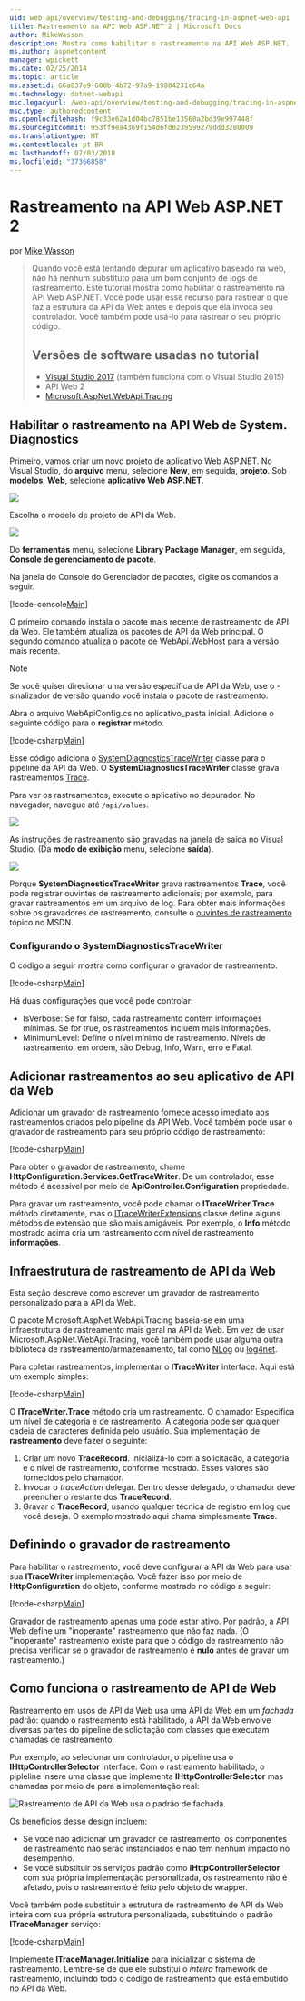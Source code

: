 ```yaml
---
uid: web-api/overview/testing-and-debugging/tracing-in-aspnet-web-api
title: Rastreamento na API Web ASP.NET 2 | Microsoft Docs
author: MikeWasson
description: Mostra como habilitar o rastreamento na API Web ASP.NET.
ms.author: aspnetcontent
manager: wpickett
ms.date: 02/25/2014
ms.topic: article
ms.assetid: 66a837e9-600b-4b72-97a9-19804231c64a
ms.technology: dotnet-webapi
msc.legacyurl: /web-api/overview/testing-and-debugging/tracing-in-aspnet-web-api
msc.type: authoredcontent
ms.openlocfilehash: f9c33e62a1d04bc7851be13560a2bd39e997448f
ms.sourcegitcommit: 953ff9ea4369f154d6fd0239599279ddd3280009
ms.translationtype: MT
ms.contentlocale: pt-BR
ms.lasthandoff: 07/03/2018
ms.locfileid: "37366858"
---
```

<a name="tracing-in-aspnet-web-api-2"></a>Rastreamento na API Web ASP.NET 2
====================
por [Mike Wasson](https://github.com/MikeWasson)

> Quando você está tentando depurar um aplicativo baseado na web, não há nenhum substituto para um bom conjunto de logs de rastreamento. Este tutorial mostra como habilitar o rastreamento na API Web ASP.NET. Você pode usar esse recurso para rastrear o que faz a estrutura da API da Web antes e depois que ela invoca seu controlador. Você também pode usá-lo para rastrear o seu próprio código.
> 
> ## <a name="software-versions-used-in-the-tutorial"></a>Versões de software usadas no tutorial
> 
> 
> - [Visual Studio 2017](https://www.visualstudio.com/downloads/) (também funciona com o Visual Studio 2015)
> - API Web 2
> - [Microsoft.AspNet.WebApi.Tracing](http://www.nuget.org/packages/Microsoft.AspNet.WebApi.Tracing)


## <a name="enable-systemdiagnostics-tracing-in-web-api"></a>Habilitar o rastreamento na API Web de System. Diagnostics

Primeiro, vamos criar um novo projeto de aplicativo Web ASP.NET. No Visual Studio, do **arquivo** menu, selecione **New**, em seguida, **projeto**. Sob **modelos**, **Web**, selecione **aplicativo Web ASP.NET**.

[![](tracing-in-aspnet-web-api/_static/image2.png)](tracing-in-aspnet-web-api/_static/image1.png)

Escolha o modelo de projeto de API da Web.

[![](tracing-in-aspnet-web-api/_static/image4.png)](tracing-in-aspnet-web-api/_static/image3.png)

Do **ferramentas** menu, selecione **Library Package Manager**, em seguida, **Console de gerenciamento de pacote**.

Na janela do Console do Gerenciador de pacotes, digite os comandos a seguir.

[!code-console[Main](tracing-in-aspnet-web-api/samples/sample1.cmd)]

O primeiro comando instala o pacote mais recente de rastreamento de API da Web. Ele também atualiza os pacotes de API da Web principal. O segundo comando atualiza o pacote de WebApi.WebHost para a versão mais recente.

> [!NOTE]
> Se você quiser direcionar uma versão específica de API da Web, use o - sinalizador de versão quando você instala o pacote de rastreamento.


Abra o arquivo WebApiConfig.cs no aplicativo\_pasta inicial. Adicione o seguinte código para o **registrar** método.

[!code-csharp[Main](tracing-in-aspnet-web-api/samples/sample2.cs?highlight=6)]

Esse código adiciona o [SystemDiagnosticsTraceWriter](https://msdn.microsoft.com/library/system.web.http.tracing.systemdiagnosticstracewriter.aspx) classe para o pipeline da API da Web. O **SystemDiagnosticsTraceWriter** classe grava rastreamentos [Trace](https://msdn.microsoft.com/library/system.diagnostics.trace).

Para ver os rastreamentos, execute o aplicativo no depurador. No navegador, navegue até `/api/values`.

![](tracing-in-aspnet-web-api/_static/image5.png)

As instruções de rastreamento são gravadas na janela de saída no Visual Studio. (Da **modo de exibição** menu, selecione **saída**).

[![](tracing-in-aspnet-web-api/_static/image7.png)](tracing-in-aspnet-web-api/_static/image6.png)

Porque **SystemDiagnosticsTraceWriter** grava rastreamentos **Trace**, você pode registrar ouvintes de rastreamento adicionais; por exemplo, para gravar rastreamentos em um arquivo de log. Para obter mais informações sobre os gravadores de rastreamento, consulte o [ouvintes de rastreamento](https://msdn.microsoft.com/library/4y5y10s7.aspx) tópico no MSDN.

### <a name="configuring-systemdiagnosticstracewriter"></a>Configurando o SystemDiagnosticsTraceWriter

O código a seguir mostra como configurar o gravador de rastreamento.

[!code-csharp[Main](tracing-in-aspnet-web-api/samples/sample3.cs)]

Há duas configurações que você pode controlar:

- IsVerbose: Se for falso, cada rastreamento contém informações mínimas. Se for true, os rastreamentos incluem mais informações.
- MinimumLevel: Define o nível mínimo de rastreamento. Níveis de rastreamento, em ordem, são Debug, Info, Warn, erro e Fatal.

## <a name="adding-traces-to-your-web-api-application"></a>Adicionar rastreamentos ao seu aplicativo de API da Web

Adicionar um gravador de rastreamento fornece acesso imediato aos rastreamentos criados pelo pipeline da API Web. Você também pode usar o gravador de rastreamento para seu próprio código de rastreamento:

[!code-csharp[Main](tracing-in-aspnet-web-api/samples/sample4.cs)]

Para obter o gravador de rastreamento, chame **HttpConfiguration.Services.GetTraceWriter**. De um controlador, esse método é acessível por meio de **ApiController.Configuration** propriedade.

Para gravar um rastreamento, você pode chamar o **ITraceWriter.Trace** método diretamente, mas o [ITraceWriterExtensions](https://msdn.microsoft.com/library/system.web.http.tracing.itracewriterextensions.aspx) classe define alguns métodos de extensão que são mais amigáveis. Por exemplo, o **Info** método mostrado acima cria um rastreamento com nível de rastreamento **informações**.

## <a name="web-api-tracing-infrastructure"></a>Infraestrutura de rastreamento de API da Web

Esta seção descreve como escrever um gravador de rastreamento personalizado para a API da Web.

O pacote Microsoft.AspNet.WebApi.Tracing baseia-se em uma infraestrutura de rastreamento mais geral na API da Web. Em vez de usar Microsoft.AspNet.WebApi.Tracing, você também pode usar alguma outra biblioteca de rastreamento/armazenamento, tal como [NLog](http://nlog-project.org/) ou [log4net](http://logging.apache.org/log4net/).

Para coletar rastreamentos, implementar o **ITraceWriter** interface. Aqui está um exemplo simples:

[!code-csharp[Main](tracing-in-aspnet-web-api/samples/sample5.cs)]

O **ITraceWriter.Trace** método cria um rastreamento. O chamador Especifica um nível de categoria e de rastreamento. A categoria pode ser qualquer cadeia de caracteres definida pelo usuário. Sua implementação de **rastreamento** deve fazer o seguinte:

1. Criar um novo **TraceRecord**. Inicializá-lo com a solicitação, a categoria e o nível de rastreamento, conforme mostrado. Esses valores são fornecidos pelo chamador.
2. Invocar o *traceAction* delegar. Dentro desse delegado, o chamador deve preencher o restante dos **TraceRecord**.
3. Gravar o **TraceRecord**, usando qualquer técnica de registro em log que você deseja. O exemplo mostrado aqui chama simplesmente **Trace**.

## <a name="setting-the-trace-writer"></a>Definindo o gravador de rastreamento

Para habilitar o rastreamento, você deve configurar a API da Web para usar sua **ITraceWriter** implementação. Você fazer isso por meio de **HttpConfiguration** do objeto, conforme mostrado no código a seguir:

[!code-csharp[Main](tracing-in-aspnet-web-api/samples/sample6.cs)]

Gravador de rastreamento apenas uma pode estar ativo. Por padrão, a API Web define um &quot;inoperante&quot; rastreamento que não faz nada. (O &quot;inoperante&quot; rastreamento existe para que o código de rastreamento não precisa verificar se o gravador de rastreamento é **nulo** antes de gravar um rastreamento.)

## <a name="how-web-api-tracing-works"></a>Como funciona o rastreamento de API de Web

Rastreamento em usos de API da Web usa uma API da Web em um *fachada* padrão: quando o rastreamento está habilitado, a API da Web envolve diversas partes do pipeline de solicitação com classes que executam chamadas de rastreamento.

Por exemplo, ao selecionar um controlador, o pipeline usa o **IHttpControllerSelector** interface. Com o rastreamento habilitado, o pipleline insere uma classe que implementa **IHttpControllerSelector** mas chamadas por meio de para a implementação real:

![Rastreamento de API da Web usa o padrão de fachada.](tracing-in-aspnet-web-api/_static/image8.png)

Os benefícios desse design incluem:

- Se você não adicionar um gravador de rastreamento, os componentes de rastreamento não serão instanciados e não tem nenhum impacto no desempenho.
- Se você substituir os serviços padrão como **IHttpControllerSelector** com sua própria implementação personalizada, os rastreamento não é afetado, pois o rastreamento é feito pelo objeto de wrapper.

Você também pode substituir a estrutura de rastreamento de API da Web inteira com sua própria estrutura personalizada, substituindo o padrão **ITraceManager** serviço:

[!code-csharp[Main](tracing-in-aspnet-web-api/samples/sample7.cs)]

Implemente **ITraceManager.Initialize** para inicializar o sistema de rastreamento. Lembre-se de que ele substitui o *inteira* framework de rastreamento, incluindo todo o código de rastreamento que está embutido no API da Web.
